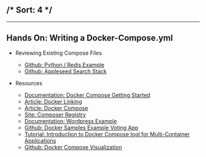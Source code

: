 /*
Sort: 4
*/
---
---
## Hands On: Writing a Docker-Compose.yml

- Reviewing Existing Compose Files
    - [Github: Python / Redis Example](https://github.com/DataDog/docker-compose-example/blob/master/docker-compose.yml)
    - [Github: Appleseed Search Stack](https://github.com/Appleseed/search-stack/blob/master/docker-compose.yml)

- Resources
    - [Documentation: Docker Compose Getting Started](https://docs.docker.com/compose/gettingstarted/)
    - [Article: Docker Linking](http://containertutorials.com/linked/docker_link.html)
    - [Article: Docker Compose](http://containertutorials.com/linked/docker_compose.html)
    - [Site: Composer Registry](https://www.composeregistry.com/)
    - [Documentation: Wordpress Example](https://docs.docker.com/samples/wordpress/#-via-docker-compose)
    - [Github: Docker Samples Example Voting App](https://github.com/dockersamples/example-voting-app)
    - [Tutorial: Introduction to Docker Compose tool for Multi-Container Applications](https://www.linux.com/learn/introduction-docker-compose-tool-multi-container-applications)
    - [Github: Docker Compose Visualization](https://github.com/pmsipilot/docker-compose-viz)